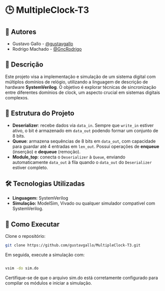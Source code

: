 # 🕒 MultipleClock-T3

## 👥 Autores

- Gustavo Gallo - [@gustavgallo](https://github.com/gustavgallo)  
- Rodrigo Machado - [@GncRodrigo](https://github.com/GncRodrigo)

## 📌 Descrição

Este projeto visa a implementação e simulação de um sistema digital com múltiplos domínios de relógio, utilizando a linguagem de descrição de hardware **SystemVerilog**. O objetivo é explorar técnicas de sincronização entre diferentes domínios de clock, um aspecto crucial em sistemas digitais complexos.

## 🧩 Estrutura do Projeto

- **Deserializer**: recebe dados via `data_in`. Sempre que `write_in` estiver ativo, o bit é armazenado em `data_out` podendo formar um conjunto de 8 bits.
- **Queue**: armazena sequências de 8 bits em `data_out`, com capacidade para guardar até 4 entradas em `len_out`. Possui operações de **enqueue** (inserção) e **dequeue** (remoção).
- **Module_top**: conecta o `Deserializer` à `Queue`, enviando automaticamente `data_out` à fila quando o `data_out` do `Deserializer` estiver completo.

## 🛠️ Tecnologias Utilizadas

- **Linguagem:** SystemVerilog  
- **Simulação:** ModelSim, Vivado ou qualquer simulador compatível com SystemVerilog.

## 🚀 Como Executar

Clone o repositório:

```bash
git clone https://github.com/gustavgallo/MultipleClock-T3.git
 ```
Em seguida, execute a simulação com:

```bash

vsim -do sim.do
```
Certifique-se de que o arquivo sim.do está corretamente configurado para compilar os módulos e iniciar a simulação.
